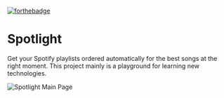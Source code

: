 [![forthebadge](https://forthebadge.com/images/badges/built-by-neckbeards.svg)](https://forthebadge.com)

# Spotlight 

Get your Spotify playlists ordered automatically for the best songs at the right moment. This project mainly is a playground for learning new technologies. 

![](http://fs1.directupload.net/images/180503/2zw59owv.png "Spotlight Main Page")
